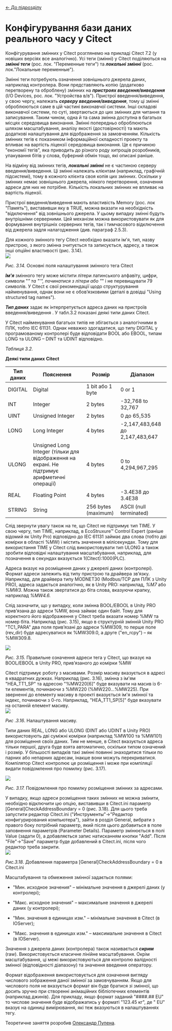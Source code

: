 [<- До підрозділу](README.md)

# Конфігурування бази даних реального часу у Citect

Конфігурування змінних у Citect розглянемо на прикладі Citect 7.2 (у новіших версіях все аналогічно). Усі теги (змінні) у Citect поділяються на ***змінні теги*** (рос. лок. "Переменные теги") та ***локальні змінні*** (рос. лок."Локальные переменные"). 

Змінні теги потребують означення зовнішнього джерела даних, наприклад контролера. Вони представляють копію (додатково перетворену та оброблену) змінних на ***пристроях введення/виведення*** (I/O Devices, рос. лок. "Устройства в/в"). Пристрої введення/виведення, у свою чергу, належать ***серверу введення/виведення***, тому ці змінні оброблюються саме в цій частині виконавчої системи. Інші складові виконавчої системи, по суті, звертаються до цих змінних для читання та записування. Таким чином, одна й та сама змінна доступна в багатьох місцях середовища виконання. Змінні попередньо оброблюються шляхом масштабування, аналізу якості (достовірності) та мають додаткові налаштування для відображення за замовченням. Кількість змінних тегів є показником інформаційної складності проекту та впливає на вартість ліцензії середовища виконання. Це є причиною "економії тегів", яка приводить до різного роду хитрощів розробників, упакування бітів у слова, буферний обмін тощо, які описані раніше.   

На відміну від змінних тегів, ***локальні змінні*** не є частиною серверу введення/виведення. Ці змінні належать клієнтам (наприклад, графічній підсистемі), тому в кожного клієнта своя копія цих змінних. Оскільки у змінних немає зовнішнього джерела, ніякого перетворення, означення адреси для них не потрібне. Кількість локальних змінних не впливає на вартість ліцензії.

Пристрої введення/виведення  мають властивість Memory (рос. лок "Память"), виставивши яку в TRUE, можна вказати на необхідність "відключення" від зовнішнього джерела. У цьому випадку змінні будуть внутрішніми серверними. Цей механізм можна використовувати як для формування внутрішніх серверних тегів, так і тимчасового відключення від джерела задля налагодження (див. параграф 2.5.3).        

Для кожного змінного тегу Citect необхідно вказати ім'я, тип, назву пристрою, з якого змінна зчитується та записується, адресу, а також інші опційні властивості (рис. 3.14).  
<a href="media/3_14.png" target="_blank"><img src="media/3_14.png"/></a> 

*Рис.* *3.14.* Основні поля налаштування змінного тега Citect

***Ім'я*** змінного тегу може містити літери латинського алфавіту, цифри, символи "_" та "'\", починатися з літери або "_" і не перевищувати 79 символів. У Citect є свої рекомендації щодо структурування найменування, однак вони не є обов’язковими (деталі в довідці "Using structured tag names"). 

***Тип даних*** задає як інтерпретується адреса даних на пристроїв введення/виведення . У табл.3.2 показані деякі типи даних Citect. 

У Citect найменування багатьох типів не збігається з аналогічними в ПЛК, тобто IEC 61131. Однак неважко здогадатися, що типу DIGITAL у програмованому контролері буде відповідати BOOL або EBOOL, типам LONG та ULONG – DINT та UDINT відповідно. 

*Таблиця 3.2.* 

**Деякі типи даних** **Citect**

| **Тип даних** | **Пояснення**                                                | **Розмір**          | **Діапазон**                    |
| ------------- | ------------------------------------------------------------ | ------------------- | ------------------------------- |
| DIGITAL       | Digital                                                      | 1 bit або 1 byte    | 0 or 1                          |
| INT           | Integer                                                      | 2 bytes             | -32,768 to 32,767               |
| UINT          | Unsigned Integer                                             | 2 bytes             | 0 до 65,535                     |
| LONG          | Long Integer                                                 | 4 bytes             | -2,147,483,648 до 2,147,483,647 |
| ULONG         | Unsigned Long Integer   (тільки для відображення на екрані. Не підтримує арифметичні операції) | 4 bytes             | 0 to 4,294,967,295              |
| REAL          | Floating Point                                               | 4 bytes             | -3.4E38 до 3.4E38               |
| STRING        | String                                                       | 256 bytes (maximum) | ASCII (null terminated)         |

 Слід звернути увагу також на те, що Citect не підтримує тип TIME. У свою чергу, тип TIME, наприклад, в EcoStruxure™ Control Expert (раніше відомий як Unity Pro) відповідно до IEC 61131 займає два слова (тобто дві комірки в області %MW) і містить значення в мілісекундах. Тому для використання TIME у Citect слід використовувати тип ULONG а також зробити відповідні налаштування масшта­бування, наприклад, для позначення в секундах вказується 1(Citect):1000(PLC). 

Адреса вказує на розміщення даних у джерелі даних (контролері). Формат адреси залежить від типу пристрою та драйвера зв’язку. Наприклад, для драйвера типу MODNET30 (Modbus/TCP для ПЛК з Unity PRO), адреса задається аналогічно, як в Unity PRO: наприклад, *%M7* або *%MW3*. Можна також звертатися до біта слова, вказуючи крапку, наприклад *%MW4.6.*

Слід зазначити, що у випадку, коли змінна BOOL/EBOOL в Unity PRO прив’язана до адреси %MW, вона займає один байт. Тому для коректного його відображення у Citect треба вказати номер %MW та номер біта. Наприклад (рис. 3.15), якщо в структурній змінній Unity PRO "TC1_PARA" два поля прив’язані до адреси %MW309, то перше поле (rev_dir) буде адресуватися як %MW309.0, а друге ("en_rcpy") – як %MW309.8.   

![](media/3_15.png) 

*Рис.* *3.15.* Правильне означення адреси тега у Citect, що вказує на BOOL/EBOOL 
 в Unity PRO, прив’язаного до комірки %MW

Citect підтримує роботу з масивами. Розмір масиву вказується в адресі в квадратних дужках. Наприклад (рис. 3.16), змінна з ім'ям "HEA_TT1_SP" та адресою "%MW220[6]" буде вказувати на масив із 6-ти елементів, починаючи з %MW220 (%MW220…%MW225). При зверненні до елементу масиву в проекті вказується ім'я змінної та індекс, починаючи з 0-го. Наприклад, "HEA_TT1_SP[5]" буде вказувати на останній елемент масиву.  
<a href="media/3_16.png" target="_blank"><img src="media/3_16.png"/></a> 

*Рис .3.16*. Налаштування масиву.

Типи даних REAL, LONG або ULONG (DINT або UDINT в Unity PRO) використовують дві суміжні комірки (наприклад %MW100 та %MW101) для розміщення своїх даних. Тим не менше, в Citect вказується адреса тільки першої, друга буде взята автоматично, оскільки типом означений і розмір. У більшості випадків такі змінні повинні знаходитися тільки по парних або непарних адресам, інакше вони можуть перекриватися. Компілятор Citect контролює це розміщення і може при компіляції видати повідомлення про помилку (рис. 3.17). 

![](media/3_17.png) 

*Рис.* *3.17.* Повідомлення про помилку розміщення змінних за адресами.

У випадку, якщо адреси розміщення таких змінних не можна змінити, необхідно відключити цю опцію, виставивши в Citect.ini параметр [General]CheckAddressBoundary = 0 (рис. 3.18). Для цього треба запустити редактор Citect.ini ("Инструменты"->"Редактор конфигурирования компьютера"), зайти в розділ General, вибрати з правого боку потрібний параметр, який після цього добавиться в поле заповнення параметрів (Parameter Details). Параметр змінюється в полі Value (задати 0), а добавляється запис натисканням кнопки "Add". Після "File"->"Save" параметр буде добавлений в Citect.ini, після чого редактор треба закрити.    
<a href="media/3_18.png" target="_blank"><img src="media/3_18.png"/></a> 

*Рис.3.18*. Добавлення параметра [General]CheckAddressBoundary = 0 в Citect.ini

Масштабування та обмеження змінної задається полями:

- "Мин. исходное значения" – мінімальне значення в джерелі даних (у контролері);

- "Макс. исходное значения" – максимальне значення в джерелі даних (у контролері);

- "Мин. значения в единицах изм." – мінімальне значення в Citect (в IOServer);

- "Макс. значения в единицах изм." – максимальне значення в Citect (в IOServer).

Значення з джерела даних (контролера) також називається ***сирим*** (raw). Використовується класичне лінійне масштабування. Окрім масштабування, ці межі використовуються для контролю валідності змінної (відповідності діапазону) та значення введення оператору.

Формат відображення використовується для означення вигляду числового зображення даної змінної за замовчуванням. Якщо для числового поля не вказується формат він буде братися зі змінної, що досить зручно при створенні анімаційних бібліотечних елементів (наприклад джинів). Для прикладу, якщо формат заданий "####.## EU" то числове значення буде відображатись у форматі "123.45 кг", де " EU" вказує на одиниці вимірювання, які теж вказуються в налаштуваннях тегу.

Теоретичне заняття розробив [Олександр Пупена](https://github.com/pupenasan). 